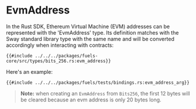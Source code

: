 # EvmAddress

In the Rust SDK, Ethereum Virtual Machine (EVM) addresses can be represented with the 'EvmAddress' type. Its definition matches with the Sway standard library type with the same name and will be converted accordingly when interacting with contracts:

```rust,ignore
{{#include ../../../packages/fuels-core/src/types/bits_256.rs:evm_address}}
```

Here's an example:

```rust,ignore
{{#include ../../../packages/fuels/tests/bindings.rs:evm_address_arg}}
```

> **Note:** when creating an `EvmAddress` from `Bits256`, the first 12 bytes will be cleared because an evm address is only 20 bytes long.

